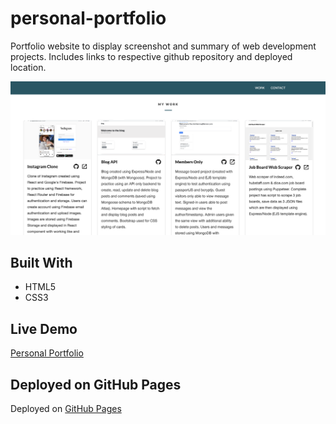 # personal-portfolio

Portfolio website to display screenshot and summary of web development projects. Includes links to respective github repository and deployed location.

![Alt text](https://raw.githubusercontent.com/Taaaaab/personal-portfolio/main/images/portfolio-screenshot.png 'Portfolio screenshot')

## Built With

- HTML5
- CSS3

## Live Demo

[Personal Portfolio](https://taaaaab.github.io/personal-portfolio/)

## Deployed on GitHub Pages

Deployed on [GitHub Pages](https://pages.github.com/)
